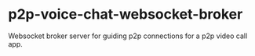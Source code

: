 # p2p-voice-chat-websocket-broker
Websocket broker server for guiding p2p connections for a p2p video call app.
